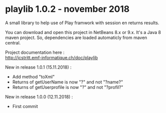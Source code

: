 # playlib 1.0.2 - november 2018
A small library to help use of Play framwork with session en returns results.

You can download and open this project in NetBeans 8.x or 9.x. It's a Java 8 maven project. So, dependencies are loaded automaticly from maven central.

Project documentation here :<br>
    http://jcstritt.emf-informatique.ch/doc/playlib<br>

New in release 1.0.1 (15.11.2018) :
* Add method "toXml"
* Returns of getUserName is now "?" and not "?name?"
* Returns of getUserprofile is now "?" and not "?profil?"

New in release 1.0.0 (12.11.2018) :
* First commit
